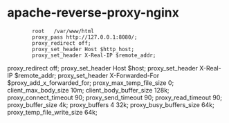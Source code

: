 # apache-reverse-proxy-nginx


            root   /var/www/html
            proxy_pass http://127.0.0.1:8080/;
            proxy_redirect off;
            proxy_set_header Host $http_host;
            proxy_set_header X-Real-IP $remote_addr;
            
            
proxy_redirect off; 
proxy_set_header Host $host; 
proxy_set_header X-Real-IP $remote_addr; 
proxy_set_header X-Forwarded-For $proxy_add_x_forwarded_for; 
proxy_max_temp_file_size 0; 
client_max_body_size 10m; 
client_body_buffer_size 128k; 
proxy_connect_timeout 90; 
proxy_send_timeout 90; 
proxy_read_timeout 90; 
proxy_buffer_size 4k; 
proxy_buffers 4 32k; 
proxy_busy_buffers_size 64k; 
proxy_temp_file_write_size 64k; 
      
<?php
  phpinfo();
?>
